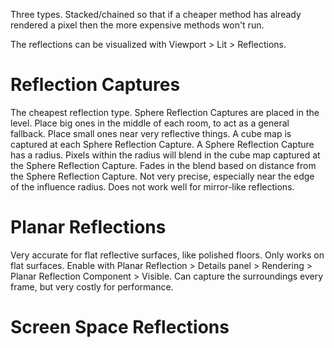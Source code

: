 Three types.
Stacked/chained so that if a cheaper method has already rendered a pixel then the more expensive methods won't run.

The reflections can be visualized with Viewport > Lit > Reflections.

# Reflection Captures
The cheapest reflection type.
Sphere Reflection Captures are placed in the level.
Place big ones in the middle of each room, to act as a general fallback.
Place small ones near very reflective things.
A cube map is captured at each Sphere Reflection Capture.
A Sphere Reflection Capture has a radius.
Pixels within the radius will blend in the cube map captured at the Sphere Reflection Capture.
Fades in the blend based on distance from the Sphere Reflection Capture.
Not very precise, especially near the edge of the influence radius.
Does not work well for mirror-like reflections.

# Planar Reflections
Very accurate for flat reflective surfaces, like polished floors.
Only works on flat surfaces.
Enable with Planar Reflection > Details panel > Rendering > Planar Reflection Component > Visible.
Can capture the surroundings every frame, but very costly for performance.

# Screen Space Reflections